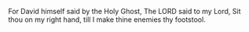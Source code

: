 For David himself said by the Holy Ghost, The LORD said to my Lord, Sit thou on my right hand, till I make thine enemies thy footstool.
